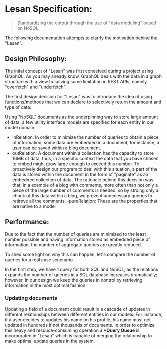 # **Lesan** Specification:

> Standardizing the output through the use of "data modeling" based on NoSQL

The following documentation attempts to clarify the motivation behind the "Lesan".

## Design Philosophy:

The inital concept of "Lesan" was first conceived during a project using GraphQL. As you may already know, GraphQL deals with the data in a graph structure with a view to solving some limitation in REST APIs, namely "overfetch" and "underfetch".

The first design decision for "Lesan" was to introduce the idea of using functions/methods that we can declare to selectively return the amount and type of data.

Using "NoSQL" documents as the underpinning way to store large amount of data, a few utility interface models are specified for each entity in our model domain.

- inRelation: In order to minimize the number of queries to obtain a piece of information, some data are embedded in a document, for instance, a user can be saved within a blog document.
- outRelation: A document within a collection has the capacity to store 16MB of data, thus, in a specific context the data that you have chosen to embed might grow large enough to exceed this number.
  To proactively design our program to deal with this situation, a part of the data is stored within the document in the form of "paginate" as an embedded collection of data.
  The rationale behind this decision was that, in a example of a blog with comments, more often than not only a piece of the large number of comments is needed, so by stroing only a chunk of this data within a blog, we prevent unnecessary queries to retireve all the comments.
  -pureRelation: These are the properties that are native to a model

## Performance:

Due to the fact that the number of queries are minimized to the least number possible and having information stored as embedded piece of information, the number of aggregate queries are greatly reduced.

To shed some light on why this can happen, let's compare the number of queries for a real case scnenario.

In the first step, we have 1 query for both SQL and NoSQL, as the relations expands the number of queries in a SQL database increases dramatically; however, in our design we keep the queries in control by retrieving information in the most optimal fashion.

### Updating documents

Updating a field of a document could result in a cascade of updates in different relationships between different entities in our models. For instance, if a user decides to updates his name on his profile, his name must get updated in hundreds if not thousands of documents. In order to optimize this heavy and resouce-consuming operation a **\*Query Queue** is incorporated in "Lesan" which is capable of merging the relationship to make optimal update queries in the system.
